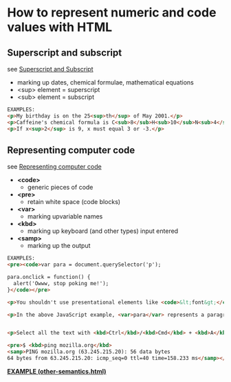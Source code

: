 # How to represent numeric and code values with HTML

## Superscript and subscript

see [Superscript and Subscript](https://developer.mozilla.org/en-US/docs/Learn/HTML/Introduction_to_HTML/Advanced_text_formatting#Superscript_and_subscript)

- marking up dates, chemical formulae, mathematical equations
- &lt;sup&gt; element = superscript
- &lt;sub&gt; element = subscript

```html
EXAMPLES:
<p>My birthday is on the 25<sup>th</sup> of May 2001.</p>
<p>Caffeine's chemical formula is C<sub>8</sub>H<sub>10</sub>N<sub>4</sub>O<sub>2</sub>.</p>
<p>If x<sup>2</sup> is 9, x must equal 3 or -3.</p>
```

## Representing computer code

see [Representing computer code](https://developer.mozilla.org/en-US/docs/Learn/HTML/Introduction_to_HTML/Advanced_text_formatting#Representing_computer_code)

- **&lt;code&gt;**
  - generic pieces of code
- **&lt;pre&gt;**
  - retain white space (code blocks)
- **&lt;var&gt;**
  - marking upvariable names
- **&lt;kbd&gt;**
  - marking up keyboard (and other types) input entered
- **&lt;samp&gt;**
  - marking up the output

```html
EXAMPLES:
<pre><code>var para = document.querySelector('p');

para.onclick = function() {
  alert('Owww, stop poking me!');
}</code></pre>

<p>You shouldn't use presentational elements like <code>&lt;font&gt;</code> and <code>&lt;center&gt;</code>.</p>

<p>In the above JavaScript example, <var>para</var> represents a paragraph element.</p>


<p>Select all the text with <kbd>Ctrl</kbd>/<kbd>Cmd</kbd> + <kbd>A</kbd>.</p>

<pre>$ <kbd>ping mozilla.org</kbd>
<samp>PING mozilla.org (63.245.215.20): 56 data bytes
64 bytes from 63.245.215.20: icmp_seq=0 ttl=40 time=158.233 ms</samp></pre>
```

**[EXAMPLE (other-semantics.html)](https://github.com/mdn/learning-area/blob/master/html/introduction-to-html/advanced-text-formatting/other-semantics.html)**